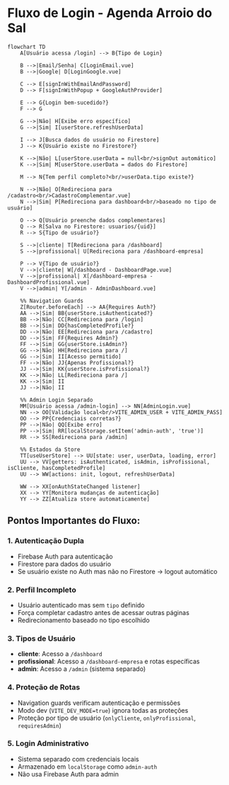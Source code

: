 # Fluxo de Login - Agenda Arroio do Sal

```mermaid
flowchart TD
    A[Usuário acessa /login] --> B{Tipo de Login}

    B -->|Email/Senha| C[LoginEmail.vue]
    B -->|Google| D[LoginGoogle.vue]

    C --> E[signInWithEmailAndPassword]
    D --> F[signInWithPopup + GoogleAuthProvider]

    E --> G{Login bem-sucedido?}
    F --> G

    G -->|Não| H[Exibe erro específico]
    G -->|Sim| I[userStore.refreshUserData]

    I --> J[Busca dados do usuário no Firestore]
    J --> K{Usuário existe no Firestore?}

    K -->|Não| L[userStore.userData = null<br/>signOut automático]
    K -->|Sim| M[userStore.userData = dados do Firestore]

    M --> N{Tem perfil completo?<br/>userData.tipo existe?}

    N -->|Não| O[Redireciona para /cadastro<br/>CadastroComplementar.vue]
    N -->|Sim| P[Redireciona para dashboard<br/>baseado no tipo de usuário]

    O --> Q[Usuário preenche dados complementares]
    Q --> R[Salva no Firestore: usuarios/{uid}]
    R --> S{Tipo de usuário?}

    S -->|cliente| T[Redireciona para /dashboard]
    S -->|profissional| U[Redireciona para /dashboard-empresa]

    P --> V{Tipo de usuário?}
    V -->|cliente| W[/dashboard - DashboardPage.vue]
    V -->|profissional| X[/dashboard-empresa - DashboardProfissional.vue]
    V -->|admin| Y[/admin - AdminDashboard.vue]

    %% Navigation Guards
    Z[Router.beforeEach] --> AA{Requires Auth?}
    AA -->|Sim| BB{userStore.isAuthenticated?}
    BB -->|Não| CC[Redireciona para /login]
    BB -->|Sim| DD{hasCompletedProfile?}
    DD -->|Não| EE[Redireciona para /cadastro]
    DD -->|Sim| FF{Requires Admin?}
    FF -->|Sim| GG{userStore.isAdmin?}
    GG -->|Não| HH[Redireciona para /]
    GG -->|Sim| II[Acesso permitido]
    FF -->|Não| JJ{Apenas Profissional?}
    JJ -->|Sim| KK{userStore.isProfissional?}
    KK -->|Não| LL[Redireciona para /]
    KK -->|Sim| II
    JJ -->|Não| II

    %% Admin Login Separado
    MM[Usuário acessa /admin-login] --> NN[AdminLogin.vue]
    NN --> OO[Validação local<br/>VITE_ADMIN_USER + VITE_ADMIN_PASS]
    OO --> PP{Credenciais corretas?}
    PP -->|Não| QQ[Exibe erro]
    PP -->|Sim| RR[localStorage.setItem('admin-auth', 'true')]
    RR --> SS[Redireciona para /admin]

    %% Estados da Store
    TT[useUserStore] --> UU[state: user, userData, loading, error]
    UU --> VV[getters: isAuthenticated, isAdmin, isProfissional, isCliente, hasCompletedProfile]
    UU --> WW[actions: init, logout, refreshUserData]

    WW --> XX[onAuthStateChanged listener]
    XX --> YY[Monitora mudanças de autenticação]
    YY --> ZZ[Atualiza store automaticamente]
```

## Pontos Importantes do Fluxo:

### 1. **Autenticação Dupla**
- Firebase Auth para autenticação
- Firestore para dados do usuário
- Se usuário existe no Auth mas não no Firestore → logout automático

### 2. **Perfil Incompleto**
- Usuário autenticado mas sem `tipo` definido
- Força completar cadastro antes de acessar outras páginas
- Redirecionamento baseado no tipo escolhido

### 3. **Tipos de Usuário**
- **cliente**: Acesso a `/dashboard`
- **profissional**: Acesso a `/dashboard-empresa` e rotas específicas
- **admin**: Acesso a `/admin` (sistema separado)

### 4. **Proteção de Rotas**
- Navigation guards verificam autenticação e permissões
- Modo dev (`VITE_DEV_MODE=true`) ignora todas as proteções
- Proteção por tipo de usuário (`onlyCliente`, `onlyProfissional`, `requiresAdmin`)

### 5. **Login Administrativo**
- Sistema separado com credenciais locais
- Armazenado em `localStorage` como `admin-auth`
- Não usa Firebase Auth para admin
